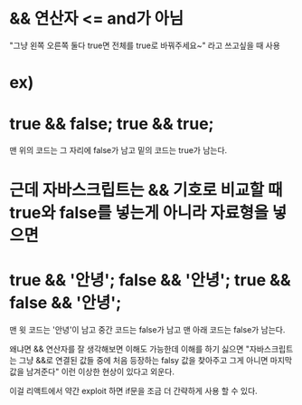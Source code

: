 # && 연산자 <= and가 아님

"그냥 왼쪽 오른쪽 둘다 true면 전체를 true로 바꿔주세요~" 라고 쓰고싶을 때 사용
 
ex)
==================================================================================================
true && false;
true && true;
==================================================================================================
맨 위의 코드는 그 자리에 false가 남고
밑의 코드는 true가 남는다.

근데 자바스크립트는 && 기호로 비교할 때 true와 false를 넣는게 아니라 자료형을 넣으면
==================================================================================================
true && '안녕';
false && '안녕';
true && false && '안녕';
==================================================================================================
맨 윗 코드는 '안녕'이 남고
중간 코드는 false가 남고
맨 아래 코드는 false가 남는다.
 

왜냐면 && 연산자를 잘 생각해보면 이해도 가능한데 이해를 하기 싫으면 
"자바스크립트는 그냥 &&로 연결된 값들 중에 처음 등장하는 falsy 값을 찾아주고 그게 아니면 마지막값을 남겨준다"
이런 이상한 현상이 있다고 외운다.

이걸 리액트에서 약간 exploit 하면 if문을 조금 더 간략하게 사용 할 수 있다.